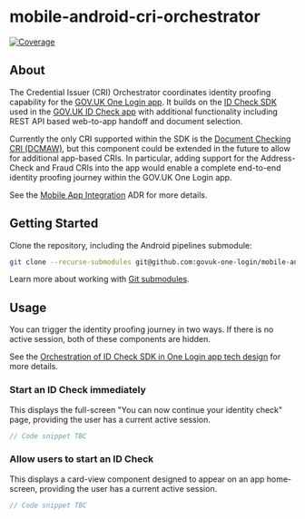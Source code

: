 # mobile-android-cri-orchestrator

[![Coverage](https://sonarcloud.io/api/project_badges/measure?project=mobile-android-cri-orchestrator&metric=coverage)](https://sonarcloud.io/summary/new_code?id=mobile-android-cri-orchestrator)

## About

The Credential Issuer (CRI) Orchestrator coordinates identity proofing capability for the [GOV.UK One Login app](https://github.com/govuk-one-login/mobile-android-one-login-app).
It builds on the [ID Check SDK](https://github.com/govuk-one-login/mobile-id-check-android-sdk) used in the [GOV.UK ID Check app](https://github.com/govuk-one-login/mobile-id-check-android) with additional functionality including REST API based web-to-app handoff and document selection.

Currently the only CRI supported within the SDK is the [Document Checking CRI (DCMAW)](https://github.com/govuk-one-login/mobile-id-check-async), but this component could be extended in the future to allow for additional app-based CRI‍s.
In particular, adding support for the Address-Check and Fraud CRI‍s into the app would enable a complete end-to-end identity proofing journey within the GOV.UK One Login app.

See the [Mobile App Integration](https://github.com/govuk-one-login/architecture/blob/main/adr/0178-mobile-app-integration.md) ADR for more details.

## Getting Started

Clone the repository, including the Android pipelines submodule:
```bash
git clone --recurse-submodules git@github.com:govuk-one-login/mobile-android-cri-orchestrator.git
```
Learn more about working with [Git submodules](https://git-scm.com/book/en/v2/Git-Tools-Submodules).

## Usage

You can trigger the identity proofing journey in two ways.
If there is no active session, both of these components are hidden.

See the [Orchestration of ID Check SDK in One Login app tech design](https://govukverify.atlassian.net/wiki/spaces/DCMAW/pages/3800006819/Orchestration+of+ID+Check+SDK+in+One+Login+app) for more details.

### Start an ID Check immediately

This displays the full-screen "You can now continue your identity check" page, providing the user has a current active session.

```kt
// Code snippet TBC
```

### Allow users to start an ID Check

This displays a card-view component designed to appear on an app home-screen, providing the user has a current active session.

```kt
// Code snippet TBC
```

